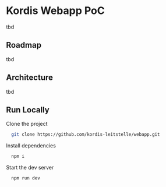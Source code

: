 
# Kordis Webapp PoC

tbd

## Roadmap

tbd

## Architecture

tbd

## Run Locally

Clone the project

```bash
  git clone https://github.com/kordis-leitstelle/webapp.git
```
Install dependencies

```bash
  npm i
```

Start the dev server

```bash
  npm run dev
```
